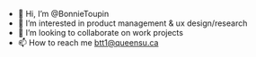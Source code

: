 - 👋 Hi, I’m @BonnieToupin
- 👀 I’m interested in product management & ux design/research
- 💞️ I’m looking to collaborate on work projects
- 📫 How to reach me btt1@queensu.ca

<!---
BonnieToupin/BonnieToupin is a ✨ special ✨ repository because its `README.md` (this file) appears on your GitHub profile.
You can click the Preview link to take a look at your changes.
--->
